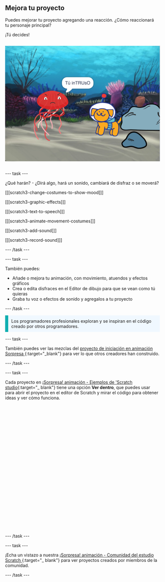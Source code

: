 ## Mejora tu proyecto

<div style="display: flex; flex-wrap: wrap">
<div style="flex-basis: 200px; flex-grow: 1; margin-right: 15px;">
Puedes mejorar tu proyecto agregando una reacción. ¿Cómo reaccionará tu personaje principal? 

¡Tú decides!
</div>
<div>

![El proyecto 'Intruso' muestra la reacción a la sorpresa.](images/tresspass.png)

</div>
</div>

--- task ---

¿Qué harán? - ¿Dirá algo, hará un sonido, cambiará de disfraz o se moverá?

[[[scratch3-change-costumes-to-show-mood]]]

[[[scratch3-graphic-effects]]]

[[[scratch3-text-to-speech]]]

[[[scratch3-animate-movement-costumes]]]

[[[scratch3-add-sound]]]

[[[scratch3-record-sound]]]

--- /task ---

--- task ---

También puedes:
+ Añade o mejora tu animación, con movimiento, atuendos y efectos gráficos
+ Crea o edita disfraces en el Editor de dibujo para que se vean como tú quieras
+ Graba tu voz o efectos de sonido y agregalos a tu proyecto

--- /task ---

<p style="border-left: solid; border-width:10px; border-color: #0faeb0; background-color: aliceblue; padding: 10px;">
Los programadores profesionales exploran y se inspiran en el código creado por otros programadores. 
</p>

--- task ---

También puedes ver las mezclas del [ proyecto de iniciación en animación Sorpresa ](https://scratch.mit.edu/projects/582222532/remixes){:target="_blank"} para ver lo que otros creadores han construido.

--- /task ---

--- task ---

Cada proyecto en [ ¡Sorpresa! animación - Ejemplos de 'Scratch studio](https://scratch.mit.edu/studios/29075822){:target="_ blank"} tiene una opción **Ver dentro**, que puedes usar para abrir el proyecto en el editor de Scratch y mirar el código para obtener ideas y ver cómo funciona.
<div class="scratch-preview" style="margin-left: 15px;">
  <iframe allowtransparency="true" width="485" height="402" src="" frameborder="0"></iframe>
</div>

--- /task ---

--- task ---

¡Echa un vistazo a nuestra [¡Sorpresa! animación - Comunidad del estudio Scratch ](https://scratch.mit.edu/studios/29079784){:target="_ blank"} para ver proyectos creados por miembros de la comunidad.

--- /task ---

